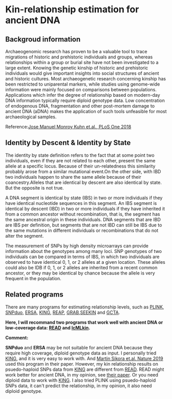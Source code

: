 # Kin-relationship estimation for ancient DNA

## Backgroud information

Archaeogenomic research has proven to be a valuable tool to trace migrations of historic and prehistoric individuals and groups, whereas relationships within a group or burial site have not been investigated to a large extent. Knowing the genetic kinship of historic and prehistoric individuals would give important insights into social structures of ancient and historic cultures. Most archaeogenetic research concerning kinship has been restricted to uniparental markers, while studies using genome-wide information were mainly focused on comparisons between populations. Applications which infer the degree of relationship based on modern-day DNA information typically require diploid genotype data. Low concentration of endogenous DNA, fragmentation and other post-mortem damage to ancient DNA (aDNA) makes the application of such tools unfeasible for most archaeological samples. 

Reference:[Jose Manuel Monroy Kuhn et.al., PLoS One 2018](https://journals.plos.org/plosone/article?id=10.1371/journal.pone.0195491)

## Identity by Descent & Identity by	State

The identity by state definition refers to the fact that at some point two individuals, even if they are not related to each other, present the same allele at a specific locus. Because of their un-relatedness this similarity probably arose from a similar mutational event.On the other side, with IBD two individuals happen to share the same allele because of their coancestry.Alleles that are identical by descent are also identical by state. But the opposite is not true. 

A DNA segment is identical by state (IBS) in two or more individuals if they have identical nucleotide sequences in this segment. An IBS segment is identical by descent (IBD) in two or more individuals if they have inherited it from a common ancestor without recombination, that is, the segment has the same ancestral origin in these individuals. DNA segments that are IBD are IBS per definition, but segments that are not IBD can still be IBS due to the same mutations in different individuals or recombinations that do not alter the segment.

The	measurement of SNPs by high	density	microarrays	can	provide	information	about the genotypes among	many loci. SNP genotypes of	two individuals can be compared in terms of	IBS, in which two individuals	are	observed	to	have	identical	0, 1, or 2	alleles	at a given	location.	These	alleles	could	also be IDB	if	0, 1,	or 2 alleles	are	inherited	from a	recent	common	ancestor,	or they	may	be identical	by chance because	the	allele is	very frequent in the	population.

## Related programs

There are many programs for estimating relationship levels, such as [PLINK](https://www.cog-genomics.org/plink2/), [SNPduo](https://journals.plos.org/plosone/article?id=10.1371/journal.pone.0006711), [ERSA](https://www.ncbi.nlm.nih.gov/pmc/articles/PMC3083094/), [KING](https://www.ncbi.nlm.nih.gov/pmc/articles/PMC3025716/), [REAP](https://www.ncbi.nlm.nih.gov/pmc/articles/pmid/22748210/), [GRAB](https://www.ncbi.nlm.nih.gov/pmc/articles/pmid/24586241/),[SEEKIN](https://journals.plos.org/plosgenetics/article?id=10.1371/journal.pgen.1007021) and [GCTA](https://cnsgenomics.com/software/gcta/#Overview).


**Here, I will recommand two programs that work well with ancient DNA or low-coverage data: [READ](https://bitbucket.org/tguenther/read) and [lcMLkin](https://github.com/COMBINE-lab/maximum-likelihood-relatedness-estimation).** 


**Comment:**

**SNPduo** and **ERSA** may be not suitable for ancient DNA because they require high coverage, diploid genotype data as input. I personally tried [KING](http://people.virginia.edu/~wc9c/KING/manual.html), and it is very easy to work with. And [Martin Sikora et.al. Nature 2019](https://www.nature.com/articles/s41586-019-1279-z) used this program in their paper. However, my kin relationship results on psuedo-haploid SNPs data from [KING](http://people.virginia.edu/~wc9c/KING/manual.html) are different from [READ](https://bitbucket.org/tguenther/read). READ might work better for ancient DNA, in my opinion, see [their paper](https://journals.plos.org/plosone/article?id=10.1371/journal.pone.0195491). Or you need diploid data to work with [KING](http://people.virginia.edu/~wc9c/KING/manual.html). I also tried PLINK using psuedo-haploid SNPs data, it can't predict the relationship, in my opinion, it also need diploid genotype.
